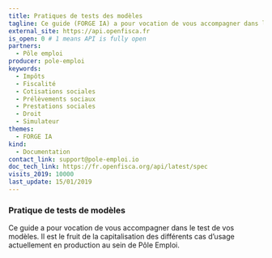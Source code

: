 ```yaml
---
title: Pratiques de tests des modèles
tagline: Ce guide (FORGE IA) a pour vocation de vous accompagner dans le test de vos modèles.
external_site: https://api.openfisca.fr
is_open: 0 # 1 means API is fully open
partners:
  - Pôle emploi
producer: pole-emploi
keywords:
  - Impôts
  - Fiscalité
  - Cotisations sociales
  - Prélèvements sociaux
  - Prestations sociales
  - Droit
  - Simulateur
themes:
  - FORGE IA
kind:
  - Documentation
contact_link: support@pole-emploi.io
doc_tech_link: https://fr.openfisca.org/api/latest/spec
visits_2019: 10000
last_update: 15/01/2019
---
```


### Pratique de tests de modèles

Ce guide a pour vocation de vous accompagner dans le test de vos modèles. Il est le fruit de la capitalisation des différents cas d’usage actuellement en production au sein de Pôle Emploi.

